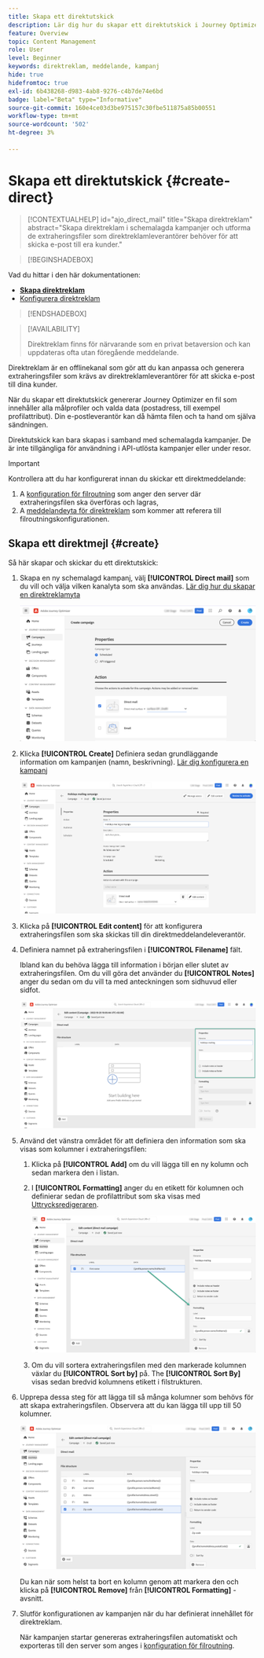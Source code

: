 ```yaml
---
title: Skapa ett direktutskick
description: Lär dig hur du skapar ett direktutskick i Journey Optimizer
feature: Overview
topic: Content Management
role: User
level: Beginner
keywords: direktreklam, meddelande, kampanj
hide: true
hidefromtoc: true
exl-id: 6b438268-d983-4ab8-9276-c4b7de74e6bd
badge: label="Beta" type="Informative"
source-git-commit: 160e4ce03d3be975157c30fbe511875a85b00551
workflow-type: tm+mt
source-wordcount: '502'
ht-degree: 3%

---
```


# Skapa ett direktutskick {#create-direct}

>[!CONTEXTUALHELP]
>id="ajo_direct_mail"
>title="Skapa direktreklam"
>abstract="Skapa direktreklam i schemalagda kampanjer och utforma de extraheringsfiler som direktreklamleverantörer behöver för att skicka e-post till era kunder."

>[!BEGINSHADEBOX]

Vad du hittar i den här dokumentationen:

* **[Skapa direktreklam](create-direct-mail.md)**
* [Konfigurera direktreklam](direct-mail-configuration.md)

>[!ENDSHADEBOX]

>[!AVAILABILITY]
>
>Direktreklam finns för närvarande som en privat betaversion och kan uppdateras ofta utan föregående meddelande.

Direktreklam är en offlinekanal som gör att du kan anpassa och generera extraheringsfiler som krävs av direktreklamleverantörer för att skicka e-post till dina kunder.

När du skapar ett direktutskick genererar Journey Optimizer en fil som innehåller alla målprofiler och valda data (postadress, till exempel profilattribut). Din e-postleverantör kan då hämta filen och ta hand om själva sändningen.

Direktutskick kan bara skapas i samband med schemalagda kampanjer. De är inte tillgängliga för användning i API-utlösta kampanjer eller under resor.

>[!IMPORTANT]
>
>Kontrollera att du har konfigurerat innan du skickar ett direktmeddelande:
>
>1. A [konfiguration för filroutning](../direct-mail/direct-mail-configuration.md#file-routing-configuration) som anger den server där extraheringsfilen ska överföras och lagras,
>1. A [meddelandeyta för direktreklam](../direct-mail/direct-mail-configuration.md#direct-mail-surface) som kommer att referera till filroutningskonfigurationen.


## Skapa ett direktmejl {#create}

Så här skapar och skickar du ett direktutskick:

1. Skapa en ny schemalagd kampanj, välj **[!UICONTROL Direct mail]** som du vill och välja vilken kanalyta som ska användas. [Lär dig hur du skapar en direktreklamyta](../direct-mail/direct-mail-configuration.md#direct-mail-surface)

   ![](assets/direct-mail-campaign.png)

1. Klicka **[!UICONTROL Create]** Definiera sedan grundläggande information om kampanjen (namn, beskrivning). [Lär dig konfigurera en kampanj](../campaigns/create-campaign.md)

   ![](assets/direct-mail-edit.png)

1. Klicka på **[!UICONTROL Edit content]** för att konfigurera extraheringsfilen som ska skickas till din direktmeddelandeleverantör.

1. Definiera namnet på extraheringsfilen i **[!UICONTROL Filename]** fält.

   Ibland kan du behöva lägga till information i början eller slutet av extraheringsfilen.  Om du vill göra det använder du **[!UICONTROL Notes]** anger du sedan om du vill ta med anteckningen som sidhuvud eller sidfot.

   <!--Click on the button to the right of the Output file field and enter the desired label. You can use personalization fields, content blocks and dynamic text (see Defining content). For example, you can complete the label with the delivery ID or the extraction date.-->

   ![](assets/direct-mail-properties.png)

1. Använd det vänstra området för att definiera den information som ska visas som kolumner i extraheringsfilen:

   1. Klicka på **[!UICONTROL Add]** om du vill lägga till en ny kolumn och sedan markera den i listan.

   1. I **[!UICONTROL Formatting]** anger du en etikett för kolumnen och definierar sedan de profilattribut som ska visas med [Uttrycksredigeraren](../personalization/personalization-build-expressions.md).

      ![](assets/direct-mail-content.png)

   1. Om du vill sortera extraheringsfilen med den markerade kolumnen växlar du **[!UICONTROL Sort by]** på. The **[!UICONTROL Sort By]** visas sedan bredvid kolumnens etikett i filstrukturen.

1. Upprepa dessa steg för att lägga till så många kolumner som behövs för att skapa extraheringsfilen. Observera att du kan lägga till upp till 50 kolumner.

   ![](assets/direct-mail-complete.png)

   Du kan när som helst ta bort en kolumn genom att markera den och klicka på **[!UICONTROL Remove]** från **[!UICONTROL Formatting]** -avsnitt.

1. Slutför konfigurationen av kampanjen när du har definierat innehållet för direktreklam.

   När kampanjen startar genereras extraheringsfilen automatiskt och exporteras till den server som anges i [konfiguration för filroutning](../direct-mail/direct-mail-configuration.md).
